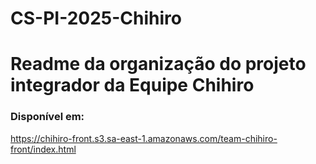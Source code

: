 # CS-PI-2025-Chihiro
# Readme da organização do projeto integrador da Equipe Chihiro

### Disponível em:

https://chihiro-front.s3.sa-east-1.amazonaws.com/team-chihiro-front/index.html
